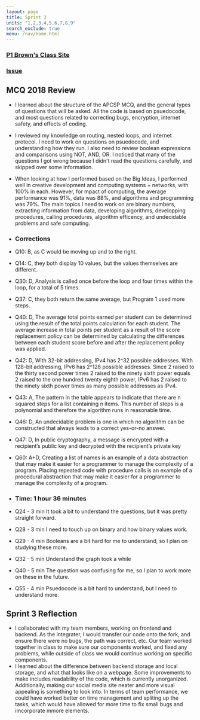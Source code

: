 ```yaml
---
layout: page
title: Sprint 3
units: "1,2,3,4,5,6,7,8,9"
search_exclude: true
menu: /nav/home.html
---
```


### [P1 Brown's Class Site](https://gavincopley.github.io/flocker_frontend/)
### [Issue](https://github.com/SoniDhenuva/soni_2025/issues/10#issue-2605933584)

<!-- ## Big Ideas
### Big Idea 1.1 Collaboration
- Through collaboration, our team was able to share ideas and offer input when fixing bugs. We were able to not only work with our 6 person team, but also with our class and other classes to improve our code and move forward.

### Big Idea 1.2 Program Function and Purpose
- The purpose of computing innovation to Describe the purpose of a computing innovation.  
  - Be sure you can describe the purpose of flocker
  - What category of innovation is this?  (social media). 
  - What other categories.
- How does understanding the innovation improve the ability to develop?  Here are some considerations.
  - Identify inputs and type (ie keyboard, touch, camera)
  - Events that are generated from inputs
  - Outputs generated from inputs or events
  - User interface design
  - User experience design
- Coding knowledge
  - Explain coding in terms of code segment and functions
  - The behavior of program and how it behaves during execution
    - Explain frontend coding - how code is organized and runs (inputs and events)
    - Explain backend coding - how it is distinct from frontend (algorithms and storage)
    
### Big Idea 1.3  Program Design and Development
- Develop a program using a Development Process (aka Agile Scrum).  Use a process that is iterative and revision based.
  - Investigate and reflect
  - Design / Storyboard
  - Prototype / Isolate your experiments
  - Code / Organize into functions and objects
  - Test, Test, Test / Automate test cases
  - Repeat
- Design a program and its User Interface.
  - Describe how program will behave
  - Include list of user interactions -->


## MCQ 2018 Review
- I learned about the structure of the APCSP MCQ, and the general types of questions that will be asked. All the code is based on psuedocode, and most questions related to correcting bugs, encryption, internet safety, and effects of coding.
- I reviewed my knowledge on routing, nested loops, and internet protocol. I need to work on questions on psuedocode, and understanding how they run. I also need to review boolean expressions and comparisons using NOT, AND, OR. I noticed that many of the questions I got wrong because I didn't read the questions carefully, and skipped over some information. 
- When looking at how I performed based on the Big Ideas, I performed well in creative development and computing systems + networks, with 100% in each. However, for mpact of computing, the average performance was 91%, data was 88%, and algorithms and programming was 79%. The main topics I need to work on are binary numbers, extracting information from data, developing algorithms, developping procedures, calling procedures, algorithm efficency, and undecidable problems and safe computing. 
- ### Corrections
 - Q10: B, as C would be moving up and to the right.
 - Q14: C, they both display 10 values, but the values themselves are different. 
 - Q30: D, Analysis is called once before the loop and four times within the loop, for a total of 5 times. 
 - Q37: C, they both return the same average, but Program 1 used more steps. 
 - Q40: D, The average total points earned per student can be determined using the result of the total points calculation for each student. The average increase in total points per student as a result of the score replacement policy can be determined by calculating the differences between each student score before and after the replacement policy was applied. 
 - Q42: D, With 32-bit addressing, IPv4 has 2^32 possible addresses. With 128-bit addressing, IPv6 has 2^128 possible addresses. Since 2 raised to the thirty second power times 2 raised to the ninety sixth power equals 2 raised to the one hundred twenty eighth power, IPv6 has 2 raised to the ninety sixth power times as many possible addresses as IPv4.
 - Q43: A, The pattern in the table appears to indicate that there are n squared steps for a list containing n items. This number of steps is a polynomial and therefore the algorithm runs in reasonable time. 
 - Q46: D, An undecidable problem is one in which no algorithm can be constructed that always leads to a correct yes-or-no answer.
 - Q47: D, In public cryptography, a message is encrypted with a recipient’s public key and decrypted with the recipient’s private key
 - Q60: A+D, Creating a list of names is an example of a data abstraction that may make it easier for a programmer to manage the complexity of a program. Placing repeated code with procedure calls is an example of a procedural abstraction that may make it easier for a programmer to manage the complexity of a program.

- ### Time: 1 hour 36 minutes
- Q24 - 3 min It took a bit to understand the questions, but it was pretty straight forward. 
- Q28 - 3 min I need to touch up on binary and how binary values work. 
- Q29 - 4 min Booleans are a bit hard for me to understand, so I plan on studying these more. 
- Q32 - 5 min Understand the graph took a while
- Q40 - 5 min The question was confusing for me, so I plan to work more on these in the future. 
- Q55 - 4 min Psuedocode is a bit hard to understand, but I need to understand more. 


## Sprint 3 Reflection
 - I collaborated with my team members, working on frontend and backend. As the integrater, I would transfer our code onto the fork, and ensure there were no bugs, the path was correct, etc. Our team worked together in class to make sure our components worked, and fixed any problems, while outside of class we would continue working on specific components. 
 - I learned about the difference between backend storage and local storage, and what that looks like on a webpage. Some improvements to make includes readability of the code, which is currently unorganized. Additionally, making our social media site neater and more visual appealing is something to look into. In terms of team performance, we could have worked better on time management and spliting up the tasks, which would have allowed for more time to fix small bugs and imcorporate mmore elements. 

<!--
<html>
<head>
<style>
p.example{
  border-style: solid;
  /* border-color: red; */
  border-color: red green blue yellow; /* red top, green right, blue bottom and yellow left */
}
p.dotted {border-style: dotted;}
p.dashed {border-style: dashed;}
p.solid {border-style: solid;}
p.double {border-style: double;}
p.groove {border-style: groove;}
p.ridge {border-style: ridge;}
p.inset {border-style: inset;}
p.outset {border-style: outset;}
p.none {border-style: none;}
p.hidden {border-style: hidden;}
p.mix {border-style: dotted dashed solid double;}
</style>
</head>
<body>

<h2>The border-style Property</h2>
<p>This property specifies what kind of border to display:</p>

<p class="example">A solid border with color.</p>
<p class="dotted">A dotted border.</p>
<p class="dashed">A dashed border.</p>
<p class="solid">A solid border.</p>
<p class="double">A double border.</p>
<p class="groove">A groove border.</p>
<p class="ridge">A ridge border.</p>
<p class="inset">An inset border.</p>
<p class="outset">An outset border.</p>
<p class="none">No border.</p>
<p class="hidden">A hidden border.</p>
<p class="mix">A mixed border.</p>

</body>
</html>
--!>





<!--
<div>
    <p> Coding, also known as programming, is the process of writing instructions for computers to follow. These instructions, or programs, tell computers what to do, such as build websites and apps, analyze data, and create software. </p> -->

<!-- button -->
<!--
<button onclick="myFunction()">:D</button>

<p id="demo"></p>

<script>
function myFunction() {
  document.getElementById("demo").innerHTML = "D:";
}
</script>
</div>

<div>
    <a href="https://miro.medium.com/v2/resize:fit:1400/0*7VyEZgzwUhQMeBqb">link1</a>
    <p> </p>
    <a href="https://media.licdn.com/dms/image/D4D12AQF6mW4EuB-99Q/article-cover_image-shrink_720_1280/0/1692951785182?e=2147483647&v=beta&t=I6_1-aBTAg0fihJHret-C4hRNuffBu8JyrqKfXsm74w">link2</a>
    <p>Coding tells a machine which actions to perform and how to complete tasks. Programming languages provide the rules for building websites, apps, and other computer-based technologies. Each programming language helps humans accurately communicate with machines.</p>
</div>
-->